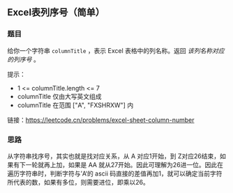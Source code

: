 ## Excel表列序号（简单）

### 题目

给你一个字符串 `columnTitle` ，表示 Excel 表格中的列名称。返回 *该列名称对应的列序号* 。

提示：

* 1 <= columnTitle.length <= 7
* columnTitle 仅由大写英文组成
* columnTitle 在范围 ["A", "FXSHRXW"] 内

链接：https://leetcode.cn/problems/excel-sheet-column-number

### 思路

从字符串找序号，其实也就是找对应关系，从 A 对应1开始，到 Z对应26结束，如果有下一轮就再上加，如果是 AA 就从27开始。因此可理解为26进一位。因此在遍历字符串时，判断字符与’A‘的 ascii 码直接的差值再加1，就可以确定当前字符所代表的数，如果有多位，则需要进位，即乘以26。

